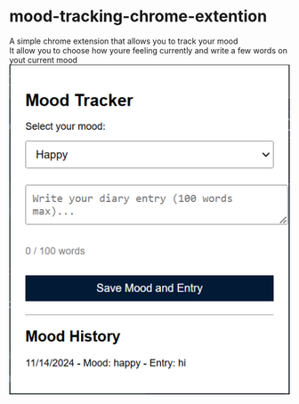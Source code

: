# mood-tracking-chrome-extention
A simple chrome extension that allows you to track your mood
<br>
It allow you to choose how youre feeling currently and write a few words on yout current mood
<br>
![example screenshot](screenshot.png "Optional title")
